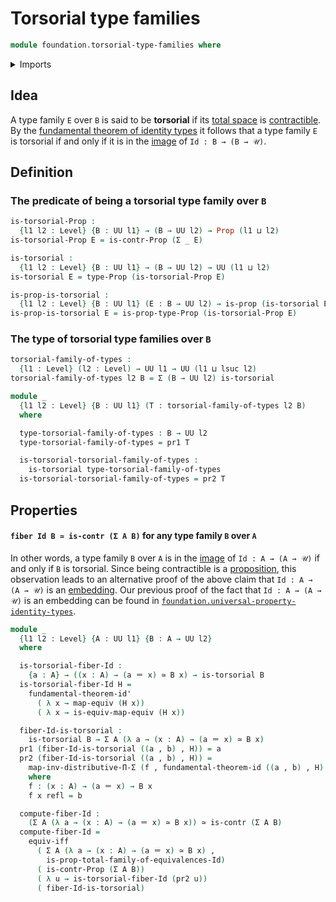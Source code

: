 # Torsorial type families

```agda
module foundation.torsorial-type-families where
```

<details><summary>Imports</summary>

```agda
open import foundation.contractible-types
open import foundation.dependent-pair-types
open import foundation.fundamental-theorem-of-identity-types
open import foundation.logical-equivalences
open import foundation.type-theoretic-principle-of-choice
open import foundation.universal-property-identity-types
open import foundation.universe-levels

open import foundation-core.equivalences
open import foundation-core.identity-types
open import foundation-core.propositions
```

</details>

## Idea

A type family `E` over `B` is said to be **torsorial** if its
[total space](foundation.dependent-pair-types.md) is
[contractible](foundation.contractible-types.md). By the
[fundamental theorem of identity types](foundation.fundamental-theorem-of-identity-types.md)
it follows that a type family `E` is torsorial if and only if it is in the
[image](foundation.images.md) of `Id : B → (B → 𝒰)`.

## Definition

### The predicate of being a torsorial type family over `B`

```agda
is-torsorial-Prop :
  {l1 l2 : Level} {B : UU l1} → (B → UU l2) → Prop (l1 ⊔ l2)
is-torsorial-Prop E = is-contr-Prop (Σ _ E)

is-torsorial :
  {l1 l2 : Level} {B : UU l1} → (B → UU l2) → UU (l1 ⊔ l2)
is-torsorial E = type-Prop (is-torsorial-Prop E)

is-prop-is-torsorial :
  {l1 l2 : Level} {B : UU l1} (E : B → UU l2) → is-prop (is-torsorial E)
is-prop-is-torsorial E = is-prop-type-Prop (is-torsorial-Prop E)
```

### The type of torsorial type families over `B`

```agda
torsorial-family-of-types :
  {l1 : Level} (l2 : Level) → UU l1 → UU (l1 ⊔ lsuc l2)
torsorial-family-of-types l2 B = Σ (B → UU l2) is-torsorial

module _
  {l1 l2 : Level} {B : UU l1} (T : torsorial-family-of-types l2 B)
  where

  type-torsorial-family-of-types : B → UU l2
  type-torsorial-family-of-types = pr1 T

  is-torsorial-torsorial-family-of-types :
    is-torsorial type-torsorial-family-of-types
  is-torsorial-torsorial-family-of-types = pr2 T
```

## Properties

#### `fiber Id B ≃ is-contr (Σ A B)` for any type family `B` over `A`

In other words, a type family `B` over `A` is in the
[image](foundation.images.md) of `Id : A → (A → 𝒰)` if and only if `B` is
torsorial. Since being contractible is a
[proposition](foundation.propositions.md), this observation leads to an
alternative proof of the above claim that `Id : A → (A → 𝒰)` is an
[embedding](foundation.embeddings.md). Our previous proof of the fact that
`Id : A → (A → 𝒰)` is an embedding can be found in
[`foundation.universal-property-identity-types`](foundation.universal-property-identity-types.md).

```agda
module _
  {l1 l2 : Level} {A : UU l1} {B : A → UU l2}
  where

  is-torsorial-fiber-Id :
    {a : A} → ((x : A) → (a ＝ x) ≃ B x) → is-torsorial B
  is-torsorial-fiber-Id H =
    fundamental-theorem-id'
      ( λ x → map-equiv (H x))
      ( λ x → is-equiv-map-equiv (H x))

  fiber-Id-is-torsorial :
    is-torsorial B → Σ A (λ a → (x : A) → (a ＝ x) ≃ B x)
  pr1 (fiber-Id-is-torsorial ((a , b) , H)) = a
  pr2 (fiber-Id-is-torsorial ((a , b) , H)) =
    map-inv-distributive-Π-Σ (f , fundamental-theorem-id ((a , b) , H) f)
    where
    f : (x : A) → (a ＝ x) → B x
    f x refl = b

  compute-fiber-Id :
    (Σ A (λ a → (x : A) → (a ＝ x) ≃ B x)) ≃ is-contr (Σ A B)
  compute-fiber-Id =
    equiv-iff
      ( Σ A (λ a → (x : A) → (a ＝ x) ≃ B x) ,
        is-prop-total-family-of-equivalences-Id)
      ( is-contr-Prop (Σ A B))
      ( λ u → is-torsorial-fiber-Id (pr2 u))
      ( fiber-Id-is-torsorial)
```
